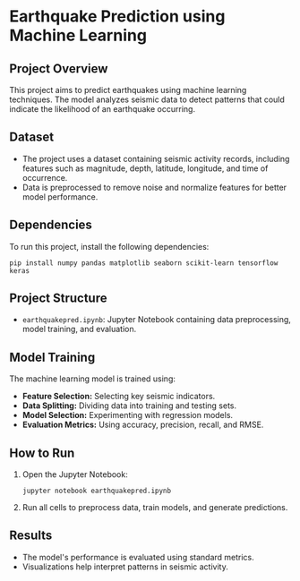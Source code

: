 # Earthquake Prediction using Machine Learning

## Project Overview
This project aims to predict earthquakes using machine learning techniques. The model analyzes seismic data to detect patterns that could indicate the likelihood of an earthquake occurring.

## Dataset
- The project uses a dataset containing seismic activity records, including features such as magnitude, depth, latitude, longitude, and time of occurrence.
- Data is preprocessed to remove noise and normalize features for better model performance.

## Dependencies
To run this project, install the following dependencies:
```
pip install numpy pandas matplotlib seaborn scikit-learn tensorflow keras
```

## Project Structure
- `earthquakepred.ipynb`: Jupyter Notebook containing data preprocessing, model training, and evaluation.

## Model Training
The machine learning model is trained using:
- **Feature Selection:** Selecting key seismic indicators.
- **Data Splitting:** Dividing data into training and testing sets.
- **Model Selection:** Experimenting with regression models.
- **Evaluation Metrics:** Using accuracy, precision, recall, and RMSE.

## How to Run
1. Open the Jupyter Notebook:
   ```
   jupyter notebook earthquakepred.ipynb
   ```
2. Run all cells to preprocess data, train models, and generate predictions.

## Results
- The model's performance is evaluated using standard metrics.
- Visualizations help interpret patterns in seismic activity.



